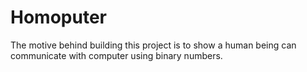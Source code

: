 # Homoputer
The motive behind building this project is to show a human being can communicate with computer using binary numbers.

